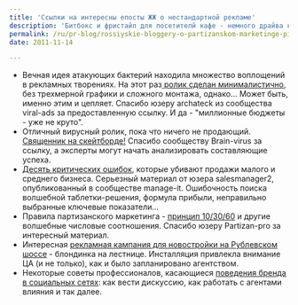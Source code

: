```yaml
---
title: 'Ссылки на интересны епосты ЖЖ о нестандартной рекламе'
description: 'Битбокс и фристайл для посетителй кафе - немного драйва к вашим заказам. Кафе Микс в Санкт-Петербурге решило принимать заказы в необычной форме, чтобы привлечь и порадовать посетителей, и, конечно, снять об этом видео. Материал от сообщества virusok-ru.'
permalink: /ru/pr-blog/rossiyskie-bloggery-o-partizanskom-marketinge-piar-i-nestandartnoy-reklame
date: 2011-11-14

---
```

<ul>
<li>Вечная идея атакующих бактерий находила множество воплощений в рекламных творениях. На этот раз<a href="https://viral-ads.livejournal.com/25183.html"> ролик сделан минималистично</a>, без трехмерной графики и сложного монтажа, однако... Может быть, именно этим и цепляет. Спасибо юзеру archateck из сообщества viral-ads за предоставленную ссылку. И да - "миллионные бюджеты - уже не круто".</li>
<li>Отличный вирусный ролик, пока что ничего не продающий. <a href="https://brain-virus.livejournal.com/134430.html">Священник на скейтборде!</a> Спасибо сообществу Brain-virus за ссылку, а эксперты могут начать анализировать составляющие успеха.</li>
<li><a href="https://manage-it.livejournal.com/75691.html">Десять критических ошибок</a>, которые убивают продажи малого и среднего бизнеса. Серьезный материал от юзера salesmanager2, опубликованный в сообществе manage-it. Ошибочность поиска волшебной таблетки-решения, формула прибыли, неправильно выбранные ключевые показатели...</li>
<li>Правила партизанского маркетинга - <a href="https://partizan-pro.livejournal.com/3365.html">принцип 10/30/60</a> и другие волшебные числовые соотношения. Спасибо юзеру Partizan-pro за интересный материал.</li>
<li>Интересная <a href="https://guerrilla-ru.livejournal.com/15948.html">рекламная кампания для новостройки на Рублевском шоссе</a> - блондинка на лестнице. Инсталляция привлекла внимание ЦА (и не только), как и было запланировано агентством.</li>
<li>Некоторые советы профессионалов, касающиеся <a href="https://hiddenmarketing.livejournal.com/53082.html">поведения бренда в социальных сетях</a>: как вести дискуссию, как работать с агентами влияния и так далее. </li>
</ul>


